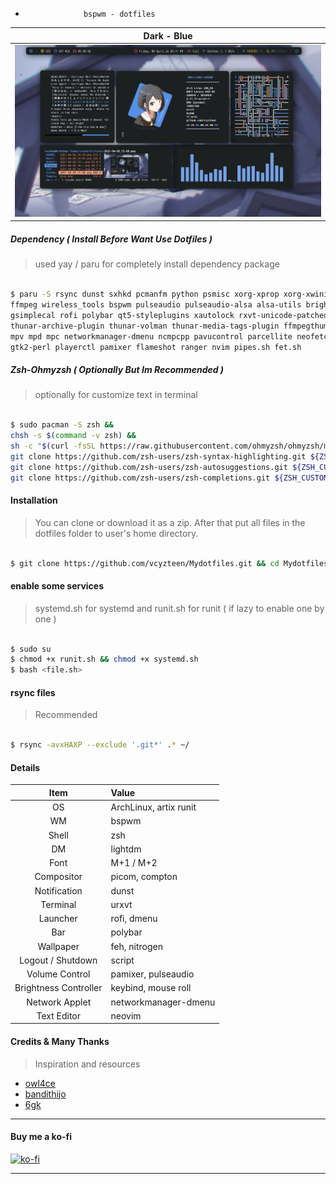 *                  bspwm - dotfiles

| Dark - Blue |
|-----------------------|
|![img](images/dark.png)|

##### Dependency ( Install Before Want Use Dotfiles )
> used yay / paru for completely install dependency package
```bash

$ paru -S rsync dunst sxhkd pcmanfm python psmisc xorg-xprop xorg-xwininfo imagemagick \
ffmpeg wireless_tools bspwm pulseaudio pulseaudio-alsa alsa-utils brightnessctl nitrogen \
gsimplecal rofi polybar qt5-styleplugins xautolock rxvt-unicode-patched xclip scrot thunar \
thunar-archive-plugin thunar-volman thunar-media-tags-plugin ffmpegthumbnailer tumbler viewnior \
mpv mpd mpc networkmanager-dmenu ncmpcpp pavucontrol parcellite neofetch w3m htop picom-ibhagwan-git \
gtk2-perl playerctl pamixer flameshot ranger nvim pipes.sh fet.sh
```

##### Zsh-Ohmyzsh ( Optionally But Im Recommended )
> optionally for customize text in terminal
```bash

$ sudo pacman -S zsh &&
chsh -s $(command -v zsh) &&
sh -c "$(curl -fsSL https://raw.githubusercontent.com/ohmyzsh/ohmyzsh/master/tools/install.sh)" &&
git clone https://github.com/zsh-users/zsh-syntax-highlighting.git ${ZSH_CUSTOM:-~/.oh-my-zsh/custom}/plugins/zsh-syntax-highlighting &&
git clone https://github.com/zsh-users/zsh-autosuggestions.git ${ZSH_CUSTOM:-~/.oh-my-zsh/custom}/plugins/zsh-autosuggestions &&
git clone https://github.com/zsh-users/zsh-completions.git ${ZSH_CUSTOM:=~/.oh-my-zsh/custom}/plugins/zsh-completions
```

#### Installation
> You can clone or download it as a zip. After that put all files in the dotfiles folder to user's home directory.
```bash

$ git clone https://github.com/vcyzteen/Mydotfiles.git && cd Mydotfiles/
```

#### enable some services
> systemd.sh for systemd and runit.sh for runit ( if lazy to enable one by one )
```bash

$ sudo su
$ chmod +x runit.sh && chmod +x systemd.sh
$ bash <file.sh>
```

#### rsync files
> Recommended
```bash

$ rsync -avxHAXP --exclude '.git*' .* ~/
```

#### Details
<p align="center">

|         Item          | Value                                           |
| :-------------------: | :---------------------------------------------- |
|          OS           | ArchLinux, artix runit                          |
|          WM           | bspwm                                           |
|         Shell         | zsh                                             |
|          DM           | lightdm                                         |
|         Font          | M+1 / M+2                                       |
|      Compositor       | picom, compton                                  |
|     Notification      | dunst                                           |
|       Terminal        | urxvt                                           |
|       Launcher        | rofi, dmenu                                     |
|          Bar          | polybar                                         |
|       Wallpaper       | feh, nitrogen                                   |
|   Logout / Shutdown   | script                                          |
|    Volume Control     | pamixer, pulseaudio                             |
| Brightness Controller | keybind, mouse roll                             |
|    Network Applet     | networkmanager-dmenu                            |
|      Text Editor      | neovim                                          |

#### Credits & Many Thanks
> Inspiration and resources

* [owl4ce](https://github.com/owl4ce)
* [bandithijo](https://github.com/bandithijo)
* [6gk](https://github.com/6gk)
-----------------------------------------

#### Buy me a ko-fi
[![ko-fi](https://www.ko-fi.com/img/githubbutton_sm.svg)](https://ko-fi.com/iocode)

-----------------------------------------
